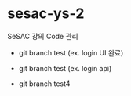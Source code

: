 # sesac-ys-2

SeSAC 강의 Code 관리

- git branch test (ex. login UI 완료)
- git branch test (ex. login api)

- git branch test4